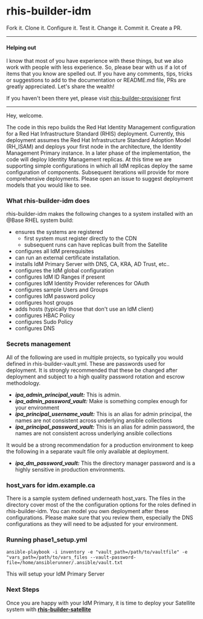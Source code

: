 # rhis-builder-idm

Fork it. Clone it. Configure it. Test it. Change it. Commit it. Create a PR.

***

#### Helping out
I know that most of you have experience with these things, but we also work with people with less experience. So, please bear with us if a lot of items that you know are spelled out. If you have any comments, tips, tricks or suggestions to add to the documentation or README.md file, PRs are greatly appreciated. Let's share the wealth!

If you haven't been there yet, please visit [rhis-builder-provisioner](https://github.com/parmstro/rhis-builder-provisioner) first

***
Hey, welcome. 

The code in this repo builds the Red Hat Identity Management configuration for a Red Hat Infrastructure Standard (RHIS) deployment.  Currently, this deployment assumes the Red Hat Infrastructure Standard Adoption Model (RH_ISAM) and deploys your first node in the architecture, the Identity Management Primary instance. In a later phase of the implementation, the code will deploy Identity Management replicas. At this time we are supporting simple configurations in which all IdM replicas deploy the same configuration of components. Subsequent iterations will provide for more comprehensive deployments. Please open an issue to suggest deployment models that you would like to see.


### What rhis-builder-idm does

rhis-builder-idm makes the following changes to a system installed with an @Base RHEL system build:
- ensures the systems are registered 
  - first system must register directly to the CDN
  - subsequent runs can have replicas built from the Satellite
- configures all IdM prerequisites
- can run an external certificate installation.
- installs IdM Primary Server with DNS, CA, KRA, AD Trust, etc..
- configures the IdM global configuration
- configures IdM ID Ranges if present
- configures IdM Identity Provider references for OAuth
- configures sample Users and Groups
- configures IdM password policy
- configures host groups
- adds hosts (typically those that don't use an IdM client)
- configures HBAC Policy
- configures Sudo Policy
- configures DNS

### Secrets management

All of the following are used in multiple projects, so typically you would defined in rhis-builder-vault.yml.
These are passwords used for deployment. It is strongly recommended that these be changed after deployment and subject to a high quality password rotation and escrow methodology.

* ***ipa_admin_principal_vault:*** This is admin.
* ***ipa_admin_password_vault:*** Make is something complex enough for your environment
* ***ipa_principal_username_vault:*** This is an alias for admin principal, the names are not consistent across underlying ansible collections
* ***ipa_principal_password_vault:*** This is an alias for admin password, the names are not consistent across underlying ansible collections

It would be a strong recommendation for a production environment to keep the following in a separate vault file only available at deployment.

* ***ipa_dm_password_vault:*** This the directory manager password and is a highly sensitive in production environments.

### host_vars for idm.example.ca

There is a sample system defined underneath host_vars. The files in the directory cover most of the the configuration options for the roles defined in rhis-builder-idm. You can model you own deployment after these configurations. Please make sure that you review them, especially the DNS configurations as they will need to be adjusted for your environment. 

### Running phase1_setup.yml

```
ansible-playbook -i inventory -e "vault_path=/path/to/vaultfile" -e "vars_path=/path/to/vars_files --vault-password-file=/home/ansiblerunner/.ansible/vault.txt  
```

This will setup your IdM Primary Server

### Next Steps

Once you are happy with your IdM Primary, it is time to deploy your Satellite system with **[rhis-builder-satellite](https://github.com/parmstro/rhis-builder-satellite)**
